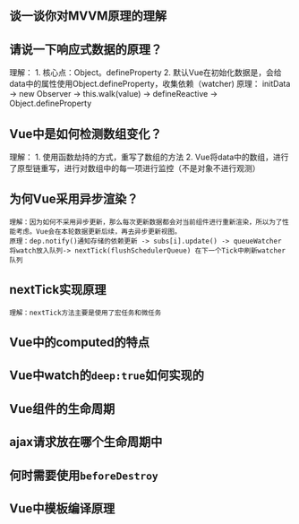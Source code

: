 ## 谈一谈你对MVVM原理的理解
## 请说一下响应式数据的原理？
  理解：
    1. 核心点：Object。defineProperty
    2. 默认Vue在初始化数据是，会给data中的属性使用Object.defineProperty，收集依赖（watcher)
  原理：
      initData -> new Observer -> this.walk(value) -> defineReactive -> Object.defineProperty
## Vue中是如何检测数组变化？
   理解： 
    1. 使用函数劫持的方式，重写了数组的方法
    2. Vue将data中的数组，进行了原型链重写，进行对数组中的每一项进行监控（不是对象不进行观测）
## 为何Vue采用异步渲染？
    理解：因为如何不采用异步更新，那么每次更新数据都会对当前组件进行重新渲染，所以为了性能考虑。Vue会在本轮数据更新后续，再去异步更新视图。
    原理：dep.notify()通知存储的依赖更新 -> subs[i].update() -> queueWatcher 将watch放入队列-> nextTick(flushSchedulerQueue) 在下一个Tick中刷新watcher队列
## nextTick实现原理
    理解：nextTick方法主要是使用了宏任务和微任务
## Vue中的computed的特点
## Vue中watch的`deep:true`如何实现的
## Vue组件的生命周期
## ajax请求放在哪个生命周期中
## 何时需要使用`beforeDestroy`
## Vue中模板编译原理    
    
    
    
